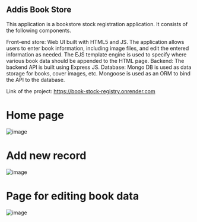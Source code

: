 ## Addis Book Store
This application is a bookstore stock registration application. It consists of the following components.

Front-end store: Web UI built with HTML5 and JS. The application allows users to enter book information, including image files, and edit the entered information as needed.
The EJS template engine is used to specify where various book data should be appended to the HTML page.
Backend: The backend API is built using Express JS.
Database: Mongo DB is used as data storage for books, cover images, etc. Mongoose is used as an ORM to bind the API to the database.

Link of the project: https://book-stock-registry.onrender.com

# Home page
![image](https://github.com/nathan-nigussie/Book-Stock-Registry-/assets/91279474/f3ce98ae-38e6-4240-83c2-3a077d6e8536)


# Add new record
![image](https://github.com/nathan-nigussie/Book-Stock-Registry-/assets/91279474/7e279a1f-142e-4456-9d7e-25535dfd9ff3)

# Page for editing book data 

![image](https://github.com/nathan-nigussie/Book-Stock-Registry-/assets/91279474/1889a293-b929-4b4b-b749-ca91a372bc67)



